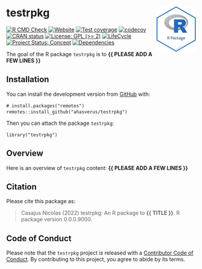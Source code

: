 <!-- README.md is generated from README.Rmd. Please edit that file -->

# testrpkg <img src="man/figures/package-sticker.png" align="right" style="float:right; height:120px;"/>

<!-- badges: start -->

[![R CMD
Check](https://github.com/ahasverus/testrpkg/actions/workflows/R-CMD-check.yaml/badge.svg)](https://github.com/ahasverus/testrpkg/actions/workflows/R-CMD-check.yaml)
[![Website](https://github.com/ahasverus/testrpkg/actions/workflows/pkgdown.yaml/badge.svg)](https://github.com/ahasverus/testrpkg/actions/workflows/pkgdown.yaml)
[![Test
coverage](https://github.com/ahasverus/testrpkg/actions/workflows/test-coverage.yaml/badge.svg)](https://github.com/ahasverus/testrpkg/actions/workflows/test-coverage.yaml)
[![codecov](https://codecov.io/gh/ahasverus/testrpkg/branch/main/graph/badge.svg)](https://codecov.io/gh/ahasverus/testrpkg)
[![CRAN
status](https://www.r-pkg.org/badges/version/testrpkg)](https://CRAN.R-project.org/package=testrpkg)
[![License: GPL (&gt;=
2)](https://img.shields.io/badge/License-GPL%20%28%3E%3D%202%29-blue.svg)](https://choosealicense.com/licenses/gpl-2.0/)
[![LifeCycle](https://img.shields.io/badge/lifecycle-experimental-orange)](https://lifecycle.r-lib.org/articles/stages.html#experimental)
[![Project Status:
Concept](https://www.repostatus.org/badges/latest/concept.svg)](https://www.repostatus.org/#concept)
[![Dependencies](https://img.shields.io/badge/dependencies-0/0-brightgreen?style=flat)](#)
<!-- badges: end -->

The goal of the R package `testrpkg` is to **{{ PLEASE ADD A FEW LINES
}}**

## Installation

You can install the development version from
[GitHub](https://github.com/) with:

    # install.packages("remotes")
    remotes::install_github("ahasverus/testrpkg")

Then you can attach the package `testrpkg`:

    library("testrpkg")

## Overview

Here is an overview of `testrpkg` content: **{{ PLEASE ADD A FEW LINES
}}**

## Citation

Please cite this package as:

> Casajus Nicolas (2022) testrpkg: An R package to **{{ TITLE }}**. R
> package version 0.0.0.9000.

## Code of Conduct

Please note that the `testrpkg` project is released with a [Contributor
Code of
Conduct](https://contributor-covenant.org/version/2/0/CODE_OF_CONDUCT.html).
By contributing to this project, you agree to abide by its terms.
